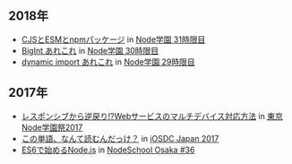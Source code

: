 ## 2018年

* [CJSとESMとnpmパッケージ](20180629-tng-31.html) in [Node学園 31時限目](https://nodejs.connpass.com/event/90936/)
* [BigInt あれこれ](20180427-tng-30.html) in [Node学園 30時限目](https://nodejs.connpass.com/event/83639/)
* [dynamic import あれこれ](20180222-nodeschool-29.html) in [Node学園 29時限目](https://nodejs.connpass.com/event/78902/)

## 2017年

* [レスポンシブから逆戻り!?Webサービスのマルチデバイス対応方法](20171126-nodefest-2017.html) in [東京Node学園祭2017](http://nodefest.jp/2017/)
* [この単語、なんて読むんだっけ？](20170916-iosdc-japan-2017.html) in [iOSDC Japan 2017](https://iosdc.jp/2017/)
* [ES6で始めるNode.js](20170709-nodeschool-osaka-36.html) in [NodeSchool Osaka #36](https://nodejs.connpass.com/event/60303/)
